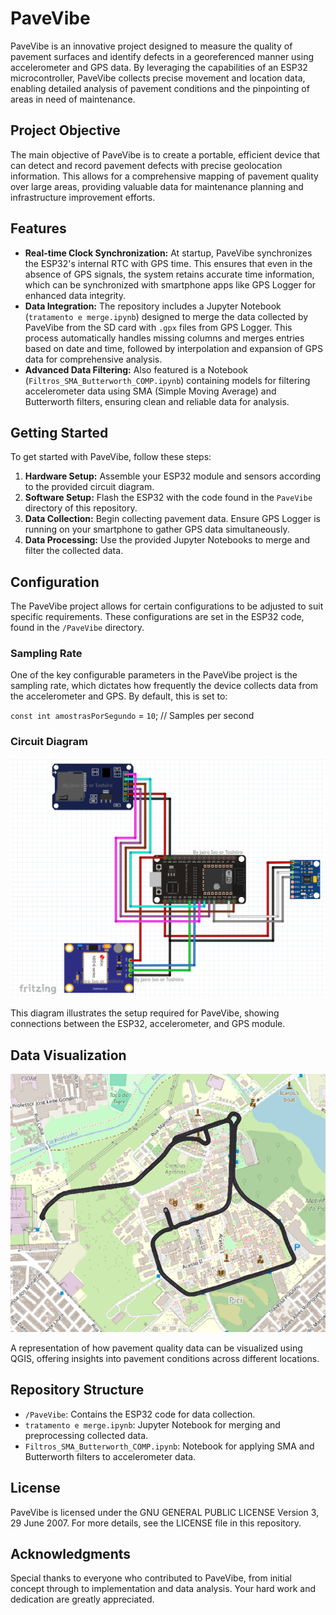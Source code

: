 # PaveVibe

PaveVibe is an innovative project designed to measure the quality of pavement surfaces and identify defects in a georeferenced manner using accelerometer and GPS data. By leveraging the capabilities of an ESP32 microcontroller, PaveVibe collects precise movement and location data, enabling detailed analysis of pavement conditions and the pinpointing of areas in need of maintenance.

## Project Objective

The main objective of PaveVibe is to create a portable, efficient device that can detect and record pavement defects with precise geolocation information. This allows for a comprehensive mapping of pavement quality over large areas, providing valuable data for maintenance planning and infrastructure improvement efforts.

## Features

- **Real-time Clock Synchronization:** At startup, PaveVibe synchronizes the ESP32's internal RTC with GPS time. This ensures that even in the absence of GPS signals, the system retains accurate time information, which can be synchronized with smartphone apps like GPS Logger for enhanced data integrity.
- **Data Integration:** The repository includes a Jupyter Notebook (`tratamento e merge.ipynb`) designed to merge the data collected by PaveVibe from the SD card with `.gpx` files from GPS Logger. This process automatically handles missing columns and merges entries based on date and time, followed by interpolation and expansion of GPS data for comprehensive analysis.
- **Advanced Data Filtering:** Also featured is a Notebook (`Filtros_SMA_Butterworth_COMP.ipynb`) containing models for filtering accelerometer data using SMA (Simple Moving Average) and Butterworth filters, ensuring clean and reliable data for analysis.

## Getting Started

To get started with PaveVibe, follow these steps:

1. **Hardware Setup:** Assemble your ESP32 module and sensors according to the provided circuit diagram.
2. **Software Setup:** Flash the ESP32 with the code found in the `PaveVibe` directory of this repository.
3. **Data Collection:** Begin collecting pavement data. Ensure GPS Logger is running on your smartphone to gather GPS data simultaneously.
4. **Data Processing:** Use the provided Jupyter Notebooks to merge and filter the collected data.

## Configuration

The PaveVibe project allows for certain configurations to be adjusted to suit specific requirements. These configurations are set in the ESP32 code, found in the `/PaveVibe` directory.

### Sampling Rate

One of the key configurable parameters in the PaveVibe project is the sampling rate, which dictates how frequently the device collects data from the accelerometer and GPS. By default, this is set to:

`const int amostrasPorSegundo` = `10`; // Samples per second

### Circuit Diagram

![Circuit Diagram](imagens/circuit_diagram.png)

This diagram illustrates the setup required for PaveVibe, showing connections between the ESP32, accelerometer, and GPS module.

## Data Visualization

![Data in QGIS](imagens/data_visualization_qgis.png)

A representation of how pavement quality data can be visualized using QGIS, offering insights into pavement conditions across different locations.

## Repository Structure

- `/PaveVibe`: Contains the ESP32 code for data collection.
- `tratamento e merge.ipynb`: Jupyter Notebook for merging and preprocessing collected data.
- `Filtros_SMA_Butterworth_COMP.ipynb`: Notebook for applying SMA and Butterworth filters to accelerometer data.

## License

PaveVibe is licensed under the GNU GENERAL PUBLIC LICENSE Version 3, 29 June 2007. For more details, see the LICENSE file in this repository.

## Acknowledgments

Special thanks to everyone who contributed to PaveVibe, from initial concept through to implementation and data analysis. Your hard work and dedication are greatly appreciated.
